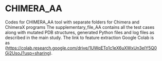 # CHIMERA_AA
Codes for CHIMERA_AA tool with separate folders for Chimera and ChimeraX programs 
The supplementary_file_AA contains all the test cases along with mutated PDB structures, generated Python files and log files as described in the main study. 
The link to feature extraction Google Colab is as (https://colab.research.google.com/drive/1UWqETo1c1eX6uXWxUn3eIY5Q0Gj2UsoJ?usp=sharing).
